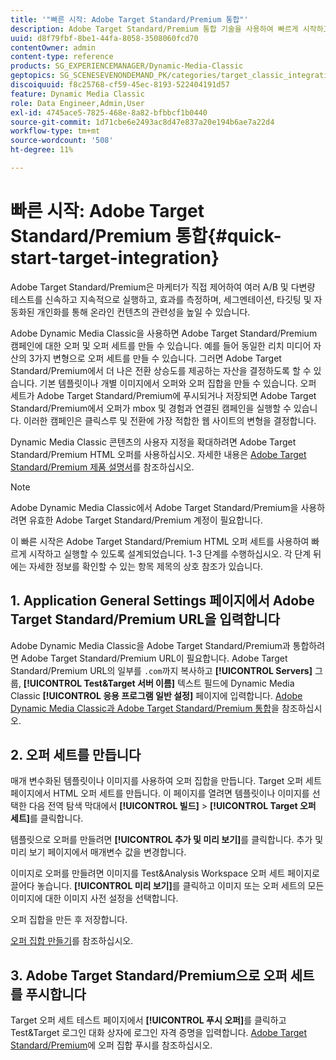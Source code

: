 ```yaml
---
title: '"빠른 시작: Adobe Target Standard/Premium 통합"'
description: Adobe Target Standard/Premium 통합 기술을 사용하여 빠르게 시작하고 실행할 수 있는 Adobe Target Standard/Premium 소개 및 빠른 시작.
uuid: d8f79fbf-8be1-44fa-8058-3508060fcd70
contentOwner: admin
content-type: reference
products: SG_EXPERIENCEMANAGER/Dynamic-Media-Classic
geptopics: SG_SCENESEVENONDEMAND_PK/categories/target_classic_integration
discoiquuid: f8c25768-cf59-45ec-8193-522404191d57
feature: Dynamic Media Classic
role: Data Engineer,Admin,User
exl-id: 4745ace5-7825-468e-8a82-bfbbcf1b0440
source-git-commit: 1d71cbe6e2493ac8d47e837a20e194b6ae7a22d4
workflow-type: tm+mt
source-wordcount: '508'
ht-degree: 11%

---
```


# 빠른 시작: Adobe Target Standard/Premium 통합{#quick-start-target-integration}

Adobe Target Standard/Premium은 마케터가 직접 제어하여 여러 A/B 및 다변량 테스트를 신속하고 지속적으로 실행하고, 효과를 측정하며, 세그멘테이션, 타깃팅 및 자동화된 개인화를 통해 온라인 컨텐츠의 관련성을 높일 수 있습니다.

Adobe Dynamic Media Classic을 사용하면 Adobe Target Standard/Premium 캠페인에 대한 오퍼 및 오퍼 세트를 만들 수 있습니다. 예를 들어 동일한 리치 미디어 자산의 3가지 변형으로 오퍼 세트를 만들 수 있습니다. 그러면 Adobe Target Standard/Premium에서 더 나은 전환 상승도를 제공하는 자산을 결정하도록 할 수 있습니다. 기본 템플릿이나 개별 이미지에서 오퍼와 오퍼 집합을 만들 수 있습니다. 오퍼 세트가 Adobe Target Standard/Premium에 푸시되거나 저장되면 Adobe Target Standard/Premium에서 오퍼가 mbox 및 경험과 연결된 캠페인을 실행할 수 있습니다. 이러한 캠페인은 클릭스루 및 전환에 가장 적합한 웹 사이트의 변형을 결정합니다.

Dynamic Media Classic 콘텐츠의 사용자 지정을 확대하려면 Adobe Target Standard/Premium HTML 오퍼를 사용하십시오. 자세한 내용은 [Adobe Target Standard/Premium 제품 설명서](https://experienceleague.adobe.com/docs/target.html)를 참조하십시오.

>[!NOTE]
>
>Adobe Dynamic Media Classic에서 Adobe Target Standard/Premium을 사용하려면 유효한 Adobe Target Standard/Premium 계정이 필요합니다.

이 빠른 시작은 Adobe Target Standard/Premium HTML 오퍼 세트를 사용하여 빠르게 시작하고 실행할 수 있도록 설계되었습니다. 1-3 단계를 수행하십시오. 각 단계 뒤에는 자세한 정보를 확인할 수 있는 항목 제목의 상호 참조가 있습니다.

## 1. Application General Settings 페이지에서 Adobe Target Standard/Premium URL을 입력합니다

Adobe Dynamic Media Classic을 Adobe Target Standard/Premium과 통합하려면 Adobe Target Standard/Premium URL이 필요합니다. Adobe Target Standard/Premium URL의 일부를 `.com`까지 복사하고 **[!UICONTROL Servers]** 그룹, **[!UICONTROL Test&amp;Target 서버 이름]** 텍스트 필드에 Dynamic Media Classic **[!UICONTROL 응용 프로그램 일반 설정]** 페이지에 입력합니다. [Adobe Dynamic Media Classic과 Adobe Target Standard/Premium 통합](integrating-dmc-with-target.md#integrating-dmc-with-target)을 참조하십시오.

## 2. 오퍼 세트를 만듭니다

매개 변수화된 템플릿이나 이미지를 사용하여 오퍼 집합을 만듭니다. Target 오퍼 세트 페이지에서 HTML 오퍼 세트를 만듭니다. 이 페이지를 열려면 템플릿이나 이미지를 선택한 다음 전역 탐색 막대에서 **[!UICONTROL 빌드]** > **[!UICONTROL Target 오퍼 세트]**&#x200B;를 클릭합니다.

템플릿으로 오퍼를 만들려면 **[!UICONTROL 추가 및 미리 보기]**&#x200B;를 클릭합니다. 추가 및 미리 보기 페이지에서 매개변수 값을 변경합니다.

이미지로 오퍼를 만들려면 이미지를 Test&amp;Analysis Workspace 오퍼 세트 페이지로 끌어다 놓습니다. **[!UICONTROL 미리 보기]**&#x200B;를 클릭하고 이미지 또는 오퍼 세트의 모든 이미지에 대한 이미지 사전 설정을 선택합니다.

오퍼 집합을 만든 후 저장합니다.

[오퍼 집합 만들기](creating-offer-set.md#creating_an_offer_set)를 참조하십시오.

## 3. Adobe Target Standard/Premium으로 오퍼 세트를 푸시합니다

Target 오퍼 세트 테스트 페이지에서 **[!UICONTROL 푸시 오퍼]**&#x200B;를 클릭하고 Test&amp;Target 로그인 대화 상자에 로그인 자격 증명을 입력합니다. [Adobe Target Standard/Premium](pushing-offer-sets-target.md#pushing_offer_sets_to_target)에 오퍼 집합 푸시를 참조하십시오.
